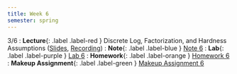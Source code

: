 ```yaml
---
title: Week 6
semester: spring
---
```


3/6
: **Lecture**{: .label .label-red } Discrete Log, Factorization, and Hardness Assumptions ([Slides](https://docs.google.com/presentation/d/1--g44eSY5mv-0TsqTsVzpMlUeAcDq6_vGCWIrzlhAHE/edit?usp=sharing), [Recording](https://drive.google.com/file/d/1E3R7pax3q1gqv9YmcAWzfcCYG-u_r-eE/view?usp=share_link))
: **Note**{: .label .label-blue } [Note 6](https://codebreakingatcal.org/assets/notes/note6.pdf)
: **Lab**{: .label .label-purple } [Lab 6](https://datahub.berkeley.edu/hub/user-redirect/git-pull?repo=https%3A%2F%2Fgithub.com%2FCodebreakingAtCal%2FCodebreakingLabs&urlpath=tree%2FCodebreakingLabs%2FLab6%2Flab06.ipynb&branch=master)
: **Homework**{: .label .label-orange } [Homework 6](https://codebreakingatcal.org/assets/homework/hw6.pdf)
: **Makeup Assignment**{: .label .label-green } [Makeup Assignment 6](https://codebreakingatcal.org/assets/makeup/makeup6.pdf)
